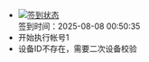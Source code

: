 - [![签到状态](https://github.com/p7wm/Cloud189-Actions/actions/workflows/main.yml/badge.svg?branch=main)](https://github.com/p7wm/Cloud189-Actions/actions/workflows/main.yml) <br> 签到时间：2025-08-08 00:50:35
- 开始执行帐号1
- 设备ID不存在，需要二次设备校验

